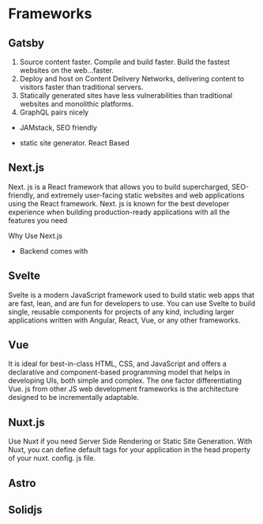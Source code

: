 # Frameworks

## Gatsby

1. Source content faster. Compile and build faster. Build the fastest websites on the web…faster.
1. Deploy and host on Content Delivery Networks, delivering content to visitors faster than traditional servers.
1. Statically generated sites have less vulnerabilities than traditional websites and monolithic platforms.
1. GraphQL pairs nicely

- JAMstack, SEO friendly

- static site generator.  React Based

## Next.js

Next. js is a React framework that allows you to build supercharged, SEO-friendly, and extremely user-facing static websites and web applications using the React framework. Next. js is known for the best developer experience when building production-ready applications with all the features you need

Why Use Next.js

- Backend comes with

## Svelte

Svelte is a modern JavaScript framework used to build static web apps that are fast, lean, and are fun for developers to use. You can use Svelte to build single, reusable components for projects of any kind, including larger applications written with Angular, React, Vue, or any other frameworks.

## Vue

It is ideal for best-in-class HTML, CSS, and JavaScript and offers a declarative and component-based programming model that helps in developing UIs, both simple and complex. The one factor differentiating Vue. js from other JS web development frameworks is the architecture designed to be incrementally adaptable.

## Nuxt.js

Use Nuxt if you need Server Side Rendering or Static Site Generation. With Nuxt, you can define default <meta> tags for your application in the head property of your nuxt. config. js file.


## Astro

## Solidjs
